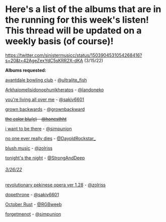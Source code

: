 # Here's a list of the albums that are in the running for this week's listen! This thread will be updated on a weekly basis (of course)!
https://twitter.com/sinistermusicc/status/1503904531054268416?s=20&t=42AgeZexYdC5sKRR2X-dKA (3/15/22)

**Albums requested:**

[avantdale bowling club](https://rateyourmusic.com/release/album/avantdale-bowling-club/avantdale-bowling-club/) - [@ultralite_fish](https://twitter.com/ultralite_fish)

[Arkhaiomelisidonophunikheratos](https://rateyourmusic.com/release/album/satanicpornocultshop/arkhaiomelisidonophunikheratos) - [@landoneko](https://twitter.com/landoneko)

[you're living all over me](https://rateyourmusic.com/release/album/dinosaur/youre-living-all-over-me/) - [@sakiv6601](https://twitter.com/sakiv6601)

[grown backwards](https://rateyourmusic.com/artist/david-byrne) - [@grownbackward](https://twitter.com/grownbackward)

~~[the color blu(e)](https://rateyourmusic.com/release/album/blu/the-color-blu_e/) - [@honesthht](https://twitter.com/Honesthht)~~

[i want to be there](https://rateyourmusic.com/release/album/sadness/i-want-to-be-there/) - [@simpunion](https://twitter.com/simpunion)

[no one ever really dies](https://rateyourmusic.com/release/album/n_e_r_d/no-one-ever-really-dies/) - [@DayoldRockstar_](https://twitter.com/DayoldRockstar_)

[blush music](https://rateyourmusic.com/release/album/woven-hand/blush-music/) - [@zolriss](https://twitter.com/zolriss)

[tonight's the night](https://rateyourmusic.com/release/album/neil-young/tonights-the-night/) - [@StrongAndDeep](https://twitter.com/StrongAndDeep)

###### [3/26/22](https://twitter.com/sinistermusicc/status/1507799004356263958)

[revolutionary pekinese opera ver 1.28](https://rateyourmusic.com/release/album/ground-zero/revolutionary-pekinese-opera-ver-1_28-1/) - [@zolriss](https://twitter.com/zolriss)

[dopethrone](https://rateyourmusic.com/release/album/electric-wizard/dopethrone/) - [@sakiv6601](https://twitter.com/sakiv6601)

[October Rust](https://rateyourmusic.com/release/album/type-o-negative/october-rust/) - [@RGBweeb](https://twitter.com/RGBweeb)

[forgetmenot](https://rateyourmusic.com/release/ep/five-pebbles/forgetmenot/) - [@simpunion](https://twitter.com/simpunion)

